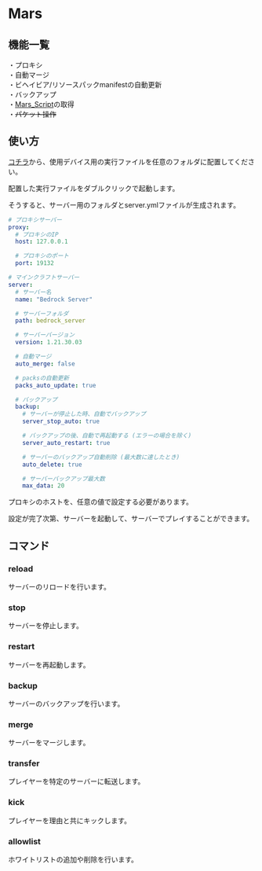 # Mars

## 機能一覧
・プロキシ  
・自動マージ  
・ビヘイビア/リソースパックmanifestの自動更新  
・バックアップ  
・[Mars_Script](https://github.com/Naru8521/Mars_Script)の取得  
・~~パケット操作~~

## 使い方
[コチラ](https://github.com/Naru8521/Mars/releases)から、使用デバイス用の実行ファイルを任意のフォルダに配置してください。

配置した実行ファイルをダブルクリックで起動します。

そうすると、サーバー用のフォルダとserver.ymlファイルが生成されます。

```yaml
# プロキシサーバー
proxy:
  # プロキシのIP
  host: 127.0.0.1

  # プロキシのポート
  port: 19132

# マインクラフトサーバー
server:
  # サーバー名
  name: "Bedrock Server"

  # サーバーフォルダ
  path: bedrock_server

  # サーバーバージョン
  version: 1.21.30.03

  # 自動マージ
  auto_merge: false

  # packsの自動更新
  packs_auto_update: true

  # バックアップ
  backup:
    # サーバーが停止した時、自動でバックアップ
    server_stop_auto: true

    # バックアップの後、自動で再起動する (エラーの場合を除く)
    server_auto_restart: true

    # サーバーのバックアップ自動削除 (最大数に達したとき)
    auto_delete: true

    # サーバーバックアップ最大数
    max_data: 20
```
プロキシのホストを、任意の値で設定する必要があります。

設定が完了次第、サーバーを起動して、サーバーでプレイすることができます。

## コマンド
### reload
サーバーのリロードを行います。

### stop
サーバーを停止します。

### restart
サーバーを再起動します。

### backup
サーバーのバックアップを行います。

### merge
サーバーをマージします。

### transfer
プレイヤーを特定のサーバーに転送します。

### kick
プレイヤーを理由と共にキックします。

### allowlist
ホワイトリストの追加や削除を行います。